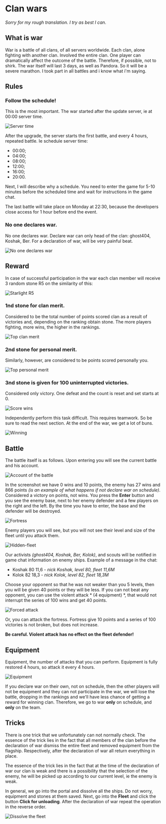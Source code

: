 # Clan wars

*Sorry for my rough translation. I try as best I can.*

## What is war

War is a battle of all clans, of all servers worldwide. Each clan, alone
fighting with another clan. Involved the entire clan. One player can
dramatically affect the outcome of the battle. Therefore, if possible, not to
shirk. The war itself will last 3 days, as well as Pandora. So it will be a
severe marathon. I took part in all battles and i know what i'm saying.

## Rules

### Follow the schedule!

This is the most important. The war started after the update server, ie at
00:00 server time.

![Server time](../images/server-time.png)

After the upgrade, the server starts the first battle, and every 4 hours,
repeated battle. Ie schedule server time:

* 00:00;
* 04:00;
* 08:00;
* 12:00;
* 16:00;
* 20:00.

Next, I will describe why a schedule. You need to enter the game for 5-10
minutes before the scheduled time and wait for instructions in the game chat.

The last battle will take place on Monday at 22:30, because the developers
close access for 1 hour before end the event.

### No one declares war.

No one declares war. Declare war can only head of the clan:
ghost404, Koshak, Ber. For a declaration of war, will be very painful beat.

![No one declares war](../images/no-open-wer.png)

## Reward

In case of successful participation in the war each clan member will receive 3
random stone R5 on the similarity of this:

![Starlight R5](../images/r5.jpg)

### 1nd stone for clan merit.

Considered to be the total number of points scored clan as a result of
victories and, depending on the ranking obtain stone. The more players
fighting, more wins, the higher in the rankings.

![Top clan merit](../images/top-clan.jpg)

### 2nd stone for personal merit.

Similarly, however, are considered to be points scored personally you.

![Top personal merit](../images/top-personal.jpg)

### 3nd stone is given for 100 uninterrupted victories.

Considered only victory. One defeat and the count is reset and set starts at 0.

![Score wins](../images/score-wins.png)

Independently perform this task difficult. This requires teamwork. So be sure
to read the next section. At the end of the war, we get a lot of buns.

![Winning](../images/win.jpg)

## Battle

The battle itself is as follows. Upon entering you will see the current battle
and his account.

![Account of the battle](../images/score.jpg)

In the screenshot we have 0 wins and 10 points, the enemy has 27 wins and 866
points *(is an example of what happens if not declare war on schedule)*.
Considered a victory on points, not wins. You press the **Enter** button and you
see the enemy base, next to her enemy defender and a few players on the right
and the left. By the time you have to enter, the base and the defender will be
destroyed.

![Fortress](../images/fortress.jpg)

Enemy players you will see, but you will not see their level and size of the
fleet until you attack them.

![Hidden-fleet](../images/hidden-fleet.jpg)

Our activists *(ghost404, Koshak, Ber, Kolok)*, and scouts will be notified in
game chat information on enemy ships. Example of a message in the chat:

* Koshak 80 11,6 - *nick Koshak, level 80, fleet 11,6M*
* Kolok 82 18,3 - *nick Kolok, level 82, fleet 18,3M*

Choose your opponent so that he was not weaker than you 5 levels, then you will
be given 40 points or they will be less. If you can not beat any opponent, you
can use the violent attack * (4 equipment) *, that would not interrupt the
series of 100 wins and get 40 points.

![Forced attack](../images/forced-attack.jpg)

Or, you can attack the fortress. Fortress give 10 points and a series of 100
victories is not broken, but does not increase.

**Be careful. Violent attack has no effect on the fleet defender!**

## Equipment

Equipment, the number of attacks that you can perform. Equipment is fully
restored 4 hours, so attack it every 4 hours.

![Equipment](../images/equipment.jpg)

If you declare war on their own, not on schedule, then the other players will
not be equipment and they can not participate in the war, we will lose the
battle, dropping in the rankings and we'll have less chance of getting a reward
for winning clan. Therefore, we go to war **only** on schedule, and **only** on
the team.

## Tricks

There is one trick that we unfortunately can not normally check. The essence
of the trick lies in the fact that all members of the clan before the
declaration of war dismiss the entire fleet and removed equipment from the
flagship. Respectively, after the declaration of war all return everything in
place.

The essence of the trick lies in the fact that at the time of the declaration
of war our clan is weak and there is a possibility that the selection of the
enemy, he will be picked up according to our current level, ie the enemy is
weak.

In general, we go into the portal and dissolve all the ships. Do not worry,
equipment and stones at them saved. Next, go into the **Fleet** and click the
button **Click for unloading**. After the declaration of war repeat the
operation in the reverse order.

![Dissolve the fleet](../images/portal.png)
